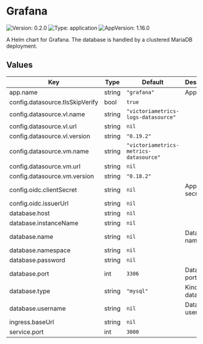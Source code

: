 # Grafana

![Version: 0.2.0](https://img.shields.io/badge/Version-0.2.0-informational?style=flat-square) ![Type: application](https://img.shields.io/badge/Type-application-informational?style=flat-square) ![AppVersion: 1.16.0](https://img.shields.io/badge/AppVersion-1.16.0-informational?style=flat-square)

A Helm chart for Grafana. The database is handled by a clustered MariaDB deployment.

## Values

| Key | Type | Default | Description |
|-----|------|---------|-------------|
| app.name | string | `"grafana"` | App name |
| config.datasource.tlsSkipVerify | bool | `true` |  |
| config.datasource.vl.name | string | `"victoriametrics-logs-datasource"` |  |
| config.datasource.vl.url | string | `nil` |  |
| config.datasource.vl.version | string | `"0.19.2"` |  |
| config.datasource.vm.name | string | `"victoriametrics-metrics-datasource"` |  |
| config.datasource.vm.url | string | `nil` |  |
| config.datasource.vm.version | string | `"0.18.2"` |  |
| config.oidc.clientSecret | string | `nil` | App client secret |
| config.oidc.issuerUrl | string | `nil` |  |
| database.host | string | `nil` |  |
| database.instanceName | string | `nil` |  |
| database.name | string | `nil` | Database name |
| database.namespace | string | `nil` |  |
| database.password | string | `nil` |  |
| database.port | int | `3306` | Database port |
| database.type | string | `"mysql"` | Kind of database |
| database.username | string | `nil` | Database username |
| ingress.baseUrl | string | `nil` |  |
| service.port | int | `3000` |  |
